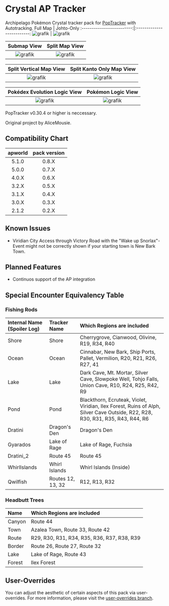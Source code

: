 # Crystal AP Tracker

Archipelago Pokémon Crystal tracker pack for [PopTracker](https://github.com/black-sliver/PopTracker/) with Autotracking.
Full Map             |  Johto-Only
:-------------------------:|:-------------------------:
![grafik](https://github.com/user-attachments/assets/4904cede-b111-4672-beaf-d3d548ae8fad) | ![grafik](https://github.com/user-attachments/assets/002e8dd1-8c78-43e9-a8e3-60a92b6bc205)

Submap View             |  Split Map View
:-------------------------:|:-------------------------:
![grafik](https://github.com/user-attachments/assets/b43d4d5c-5df0-4347-b5a9-7875a64581c8) | ![grafik](https://github.com/user-attachments/assets/b1bdda42-48ca-422b-905e-adaffbf53fb5)

Split Vertical Map View   |  Split Kanto Only Map View
:-------------------------:|:-------------------------:
![grafik](https://github.com/user-attachments/assets/c1de68f0-6d32-4c21-8b60-9827cf1f86f9) | ![grafik](https://github.com/user-attachments/assets/1770e7e7-056a-44df-8fb9-953538954106)

Pokédex Evolution Logic View   |  Pokémon Logic View
:-------------------------:|:-------------------------:
![grafik](https://github.com/user-attachments/assets/ffc78e87-9a30-477b-89fd-df99578f980b) | ![grafik](https://github.com/user-attachments/assets/593e1977-01ed-4f2c-aeae-01c40e5133d2)


PopTracker v0.30.4 or higher is neccessary.

Original project by AliceMousie. 

## Compatibility Chart
apworld | pack version
:-------------------------:|:-------------------------:
5.1.0   | 0.8.X
5.0.0   | 0.7.X
4.0.X   | 0.6.X
3.2.X   | 0.5.X
3.1.X   | 0.4.X
3.0.X   | 0.3.X
2.1.2   | 0.2.X

## Known Issues
- Viridian City Access through Victory Road with the "Wake up Snorlax"-Event might not be correctly shown if your starting town is New Bark Town.

## Planned Features
- Continuos support of the AP integration

## Special Encounter Equivalency Table
### Fishing Rods
Internal Name (Spoiler Log) | Tracker Name | Which Regions are included
:---|:---|:---
Shore | Shore | Cherrygrove, Cianwood, Olivine, R19, R34, R40
Ocean | Ocean | Cinnabar, New Bark, Ship Ports, Pallet, Vermilion, R20, R21, R26, R27, 41
Lake | Lake | Dark Cave, Mt. Mortar, Silver Cave, Slowpoke Well, Tohjo Falls, Union Cave, R10, R24, R25, R42, R9
Pond | Pond | Blackthorn, Ecruteak, Violet, Viridian, Ilex Forest, Ruins of Alph, Silver Cave Outside, R22, R28, R30, R31, R35, R43, R44, R6
Dratini | Dragon's Den | Dragon's Den
Gyarados | Lake of Rage | Lake of Rage, Fuchsia
Dratini_2 | Route 45 | Route 45
WhirlIslands | Whirl Islands | Whirl Islands (Inside)
Qwilfish | Routes 12, 13, 32 | R12, R13, R32

### Headbutt Trees
**Name** | **Which Regions are included**
:---|:---
Canyon  | Route 44
Town | Azalea Town, Route 33, Route 42
Route | R29, R30, R31, R34, R35, R36, R37, R38, R39
Border | Route 26, Route 27, Route 32
Lake | Lake of Rage, Route 43
Forest | Ilex Forest


## User-Overrides
You can adjust the aesthetic of certain aspects of this pack via user-overrides. For more information, please visit the [user-overrides branch](https://github.com/palex00/crystal-ap-tracker/tree/user-overrides).
